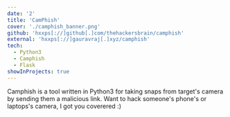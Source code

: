 ```yaml
---
date: '2'
title: 'CamPhish'
cover: './camphish_banner.png'
github: 'hxxps[://]github[.]com/thehackersbrain/camphish'
external: 'hxxps[://]gauravraj[.]xyz/camphish'
tech:
  - Python3
  - Camphish
  - Flask
showInProjects: true
---
```


Camphish is a tool written in Python3 for taking snaps from target's camera by sending them a malicious link. Want to hack someone's phone's or laptops's camera, I got you coverered :)
